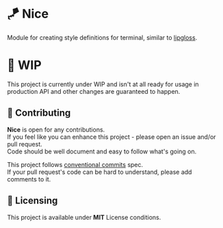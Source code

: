 # 🪁 Nice

Module for creating style definitions for terminal, similar to
[lipgloss](https://github.com/charmbracelet/lipgloss).

# 🚧 WIP

This project is currently under WIP and isn't at all ready for usage in production API and other
changes are guaranteed to happen.

## 🤝 Contributing

**Nice** is open for any contributions.
<br /> If you feel like you can enhance this project - please open an issue and/or pull request.
<br /> Code should be well document and easy to follow what's going on.

This project follows [conventional commits](https://www.conventionalcommits.org/en/v1.0.0/) spec.
<br /> If your pull request's code can be hard to understand, please add comments to it.

## 📝 Licensing

This project is available under **MIT** License conditions.
